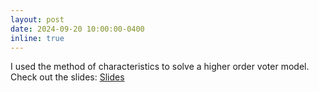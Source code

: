 ```yaml
---
layout: post
date: 2024-09-20 10:00:00-0400
inline: true
---
```


I used the method of characteristics to solve a higher order voter model. 
Check out the slides: [Slides](https://wthomps3.w3.uvm.edu/slides/voter_model_with_method_of_characteristics.pdf)

